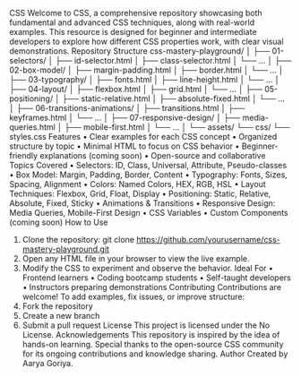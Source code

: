 CSS
Welcome to CSS, a comprehensive repository showcasing both fundamental and advanced CSS techniques, along with real-world examples. This resource is designed for beginner and intermediate developers to explore how different CSS properties work, with clear visual demonstrations.
Repository Structure
css-mastery-playground/
│
├── 01-selectors/
│   ├── id-selector.html
│   ├── class-selector.html
│   └── ...
│
├── 02-box-model/
│   ├── margin-padding.html
│   ├── border.html
│   └── ...
│
├── 03-typography/
│   ├── fonts.html
│   ├── line-height.html
│   └── ...
│
├── 04-layout/
│   ├── flexbox.html
│   ├── grid.html
│   └── ...
│
├── 05-positioning/
│   ├── static-relative.html
│   ├── absolute-fixed.html
│   └── ...
│
├── 06-transitions-animations/
│   ├── transitions.html
│   ├── keyframes.html
│   └── ...
│
├── 07-responsive-design/
│   ├── media-queries.html
│   ├── mobile-first.html
│   └── ...
│
└── assets/
    └── css/
        └── styles.css
Features
•	Clear examples for each CSS concept
•	Organized structure by topic
•	Minimal HTML to focus on CSS behavior
•	Beginner-friendly explanations (coming soon)
•	Open-source and collaborative
Topics Covered
•	Selectors: ID, Class, Universal, Attribute, Pseudo-classes
•	Box Model: Margin, Padding, Border, Content
•	Typography: Fonts, Sizes, Spacing, Alignment
•	Colors: Named Colors, HEX, RGB, HSL
•	Layout Techniques: Flexbox, Grid, Float, Display
•	Positioning: Static, Relative, Absolute, Fixed, Sticky
•	Animations & Transitions
•	Responsive Design: Media Queries, Mobile-First Design
•	CSS Variables
•	Custom Components (coming soon)
How to Use
1.	Clone the repository:
git clone https://github.com/yourusername/css-mastery-playground.git
2.	Open any HTML file in your browser to view the live example.
3.	Modify the CSS to experiment and observe the behavior.
Ideal For
•	Frontend learners
•	Coding bootcamp students
•	Self-taught developers
•	Instructors preparing demonstrations
Contributing
Contributions are welcome! To add examples, fix issues, or improve structure:
1.	Fork the repository
2.	Create a new branch
3.	Submit a pull request
License
This project is licensed under the No License.
Acknowledgements
This repository is inspired by the idea of hands-on learning. Special thanks to the open-source CSS community for its ongoing contributions and knowledge sharing.
Author
Created by Aarya Goriya.
